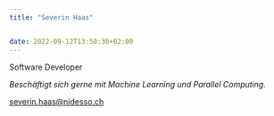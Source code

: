 ```yaml
---
title: "Severin Haas"


date: 2022-09-12T13:50:30+02:00
---
```


Software Developer

*Beschäftigt sich gerne mit Machine Learning und Parallel Computing.*

[severin.haas@nidesso.ch](mailto:severin.haas@nidesso.ch)
